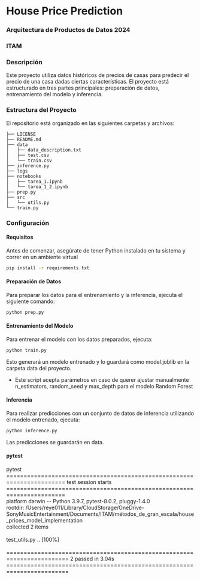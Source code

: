 # House Price Prediction
### Arquitectura de Productos de Datos 2024
### ITAM

### Descripción 
Este proyecto utiliza datos históricos de precios de casas para predecir el precio de una casa dadas ciertas características. El proyecto está estructurado en tres partes principales: preparación de datos, entrenamiento del modelo y inferencia.

### Estructura del Proyecto 
El repositorio está organizado en las siguientes carpetas y archivos:

```
├── LICENSE
├── README.md
├── data
│   ├── data_description.txt
│   ├── test.csv
│   └── train.csv
├── inference.py
├── logs
├── notebooks
│   ├── tarea_1.ipynb
│   └── tarea_1_2.ipynb
├── prep.py
├── src
│   └── utils.py
└── train.py
```

### Configuración 
#### Requisitos 
Antes de comenzar, asegúrate de tener Python instalado en tu sistema y correr en un ambiente virtual
```bash
pip install -r requirements.txt
```

#### Preparación de Datos 
Para preparar los datos para el entrenamiento y la inferencia, ejecuta el siguiente comando: 

```bash
python prep.py 
```

#### Entrenamiento del Modelo 
Para entrenar el modelo con los datos preparados, ejecuta: 
```bash
python train.py 
```
Esto generará un modelo entrenado y lo guardará como model.joblib en la carpeta data del proyecto.
* Este script acepta parámetros en caso de querer ajustar manualmente n_estimators, random_seed y max_depth para el modelo Random Forest

#### Inferencia
Para realizar predicciones con un conjunto de datos de inferencia utilizando el modelo entrenado, ejecuta: 
```bash
python inference.py
```
Las predicciones se guardarán en data.

#### pytest
pytest<br>
======================================================================= test session starts =======================================================================<br>
platform darwin -- Python 3.9.7, pytest-8.0.2, pluggy-1.4.0<br>
rootdir: /Users/reye011/Library/CloudStorage/OneDrive-SonyMusicEntertainment/Documents/ITAM/métodos_de_gran_escala/house_prices_model_implementation<br>
collected 2 items                                                                                                                                                 <br>
<br>
test_utils.py ..                                                                                                                                            [100%]<br>
<br>
======================================================================== 2 passed in 3.04s ========================================================================<br>


